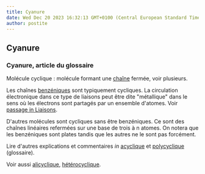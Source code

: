 ```yaml
---
title: Cyanure
date: Wed Dec 20 2023 16:32:13 GMT+0100 (Central European Standard Time)
author: postite
---
```


## Cyanure
### Cyanure, article du glossaire
 Molécule cyclique : molécule formant une [chaîne](chaine.html) fermée, voir plusieurs.

Les chaînes [benzéniques](benzene.html) sont typiquement cycliques. La circulation électronique dans ce type de liaisons peut être dite "métallique" dans le sens où les électrons sont partagés par un ensemble d'atomes. Voir [passage in Liaisons](liaisons.html#metalliques).

D'autres molécules sont cycliques sans être benzéniques. Ce sont des chaînes linéaires refermées sur une base de trois à n atomes. On notera que les benzéniques sont plates tandis que les autres ne le sont pas forcément.

Lire d'autres explications et commentaires _in_ [acyclique](acyclique.html) et [polycyclique](polycyclique.html) (glossaire).

Voir aussi [alicyclique](alicyclique.html), [hétérocyclique](heterocycle.html).

